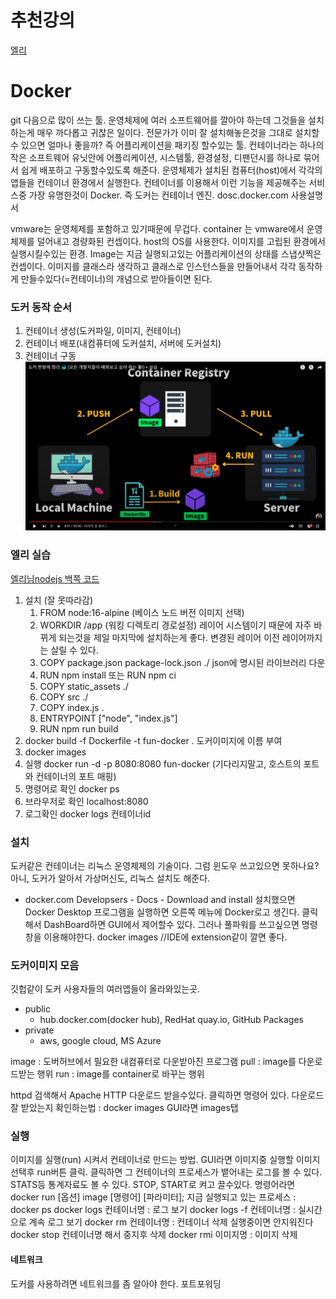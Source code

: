 # 추천강의
[엘리](https://www.youtube.com/watch?v=LXJhA3VWXFA)


# Docker
git 다음으로 많이 쓰는 툴.
운영체제에 여러 소프트웨어를 깔아야 하는데 그것들을 설치하는게 매우 까다롭고 귀찮은 일이다.
전문가가 이미 잘 설치해놓은것을 그대로 설치할수 있으면 얼마나 좋을까?
즉 어플리케이션을 패키징 할수있는 툴.
컨테이너라는 하나의 작은 소프트웨어 유닛안에 어플리케이션, 시스템툴, 환경설정, 디팬던시를 하나로 묶어서 쉽게 배포하고 구동할수있도록 해준다.
운영체제가 설치된 컴퓨터(host)에서 각각의 앱들을 컨테이너 환경에서 실행한다.
컨테이너를 이용해서 이런 기능을 제공해주는 서비스중 가장 유명한것이 Docker. 즉 도커는 컨테이너 엔진.
dosc.docker.com   사용설명서

vmware는 운영체제를 포함하고 있기때문에 무겁다.
container 는 vmware에서 운영체제를 덜어내고 경량화된 컨셉이다. host의 OS를 사용한다. 이미지를 고립된 환경에서 실행시킬수있는 환경.
Image는 지금 실행되고있는 어플리케이션의 상태를 스냅샷찍은 컨셉이다.
이미지를 클래스라 생각하고 클래스로 인스턴스들을 만들어내서 각각  동작하게 만들수있다(=컨테이너)의 개념으로 받아들이면 된다.

### 도커 동작 순서
1. 컨테이너 생성(도커파일, 이미지, 컨테이너)
2. 컨테이너 배포(내컴퓨터에 도커설치, 서버에 도커설치)
3. 컨테이너 구동
![도커등록](./이미지/Docker.PNG)

### 엘리 실습
[엘리님nodejs 백쪽 코드](https://github.com/dream-ellie/docker-example)
1. 설치   (잘 못따라감)
    1. FROM node:16-alpine   (베이스 노드 버전 이미지 선택)
    1. WORKDIR /app   (워킹 디렉토리 경로설정)
    레이어 시스템이기 때문에 자주 바뀌게 되는것을 제일 마지막에 설치하는게 좋다.
    변경된 레이어 이전 레이어까지는 살릴 수 있다.
    1. COPY package.json package-lock.json ./    json에 명시된 라이브러리 다운
    2. RUN npm install   또는 RUN npm ci
    3. COPY static_assets ./
    4. COPY src ./
    3. COPY index.js .
    4. ENTRYPOINT ["node", "index.js"]
    5. RUN npm run build
1. docker build -f Dockerfile -t fun-docker .    도커이미지에 이름 부여
2. docker images
3. 실행
    docker run -d -p 8080:8080 fun-docker   (기다리지말고, 호스트의 포트와 컨테이너의 포트 매핑)
4. 명령어로 확인
    docker ps
5. 브라우저로 확인
    localhost:8080
6. 로그확인
    docker logs 컨테이너id

### 설치
도커같은 컨테이너는 리눅스 운영체제의 기술이다.
그럼 윈도우 쓰고있으면 못하나요?
아니, 도커가 알아서 가상머신도, 리눅스 설치도 해준다.
- docker.com
Developsers - Docs - Download and install
설치했으면 Docker Desktop 프로그램을 실행하면
오른쪽 메뉴에 Docker로고 생긴다.
클릭해서 DashBoard하면 GUI에서 제어할수 있다.
그러나 풀파워를 쓰고싶으면 명령창을 이용해야한다.
docker images
//IDE에 extension같이 깔면 좋다.

### 도커이미지 모음
깃헙같이 도커 사용자들의 여러앱들이 올라와있는곳.
- public
    - hub.docker.com(docker hub), RedHat quay.io,  GitHub Packages
- private
    - aws, google cloud, MS Azure


image : 도버허브에서 필요한 내컴퓨터로 다운받아진 프로그램
pull : image를 다운로드받는 행위
run : image를 container로 바꾸는 행위

httpd 검색해서 Apache HTTP 다운로드 받을수있다. 클릭하면 명령어 있다.
다운로드 잘 받았는지 확인하는법 : docker images     GUI라면 images탭


### 실행
이미지를 실행(run) 시켜서 컨테이너로 만드는 방법.
GUI라면 이미지중 실행할 이미지 선택후 run버튼 클릭.
    클릭하면 그 컨테이너의 프로세스가 뱉어내는 로그를 볼 수 있다.   STATS등 통계자료도 볼 수 있다.  STOP, START로 켜고 끌수있다.
명령어라면 docker run [옵션] image [명령어] [파라미터];
지금 실행되고 있는 프로세스 : docker ps
docker logs 컨테이너명 : 로그 보기
docker logs -f 컨테이너명 : 실시간으로 계속 로그 보기
docker rm 컨테이너명 : 컨테이너 삭제
    실행중이면 안지워진다 docker stop 컨테이너명   해서 중지후 삭제
docker rmi 이미지명 : 이미지 삭제



#### 네트워크
도커를 사용하려면 네트워크를 좀 알아야 한다.
포트포워딩

